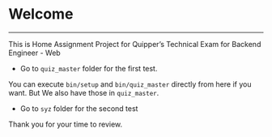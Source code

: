 # Welcome
----
This is Home Assignment Project for Quipper’s Technical Exam for Backend Engineer - Web

- Go to ```quiz_master``` folder for the first test. 

You can execute `bin/setup` and `bin/quiz_master` directly from here if you want. 
But We also have those in `quiz_master`.

- Go to ```syz``` folder for the second test

Thank you for your time to review.